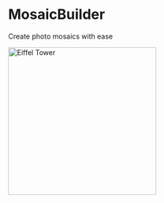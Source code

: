 # MosaicBuilder
Create photo mosaics with ease

<img src="https://raw.githubusercontent.com/vafakaramzadegan/MosaicBuilder/main/eiffel-tower.jpg" width="300" alt="Eiffel Tower">
